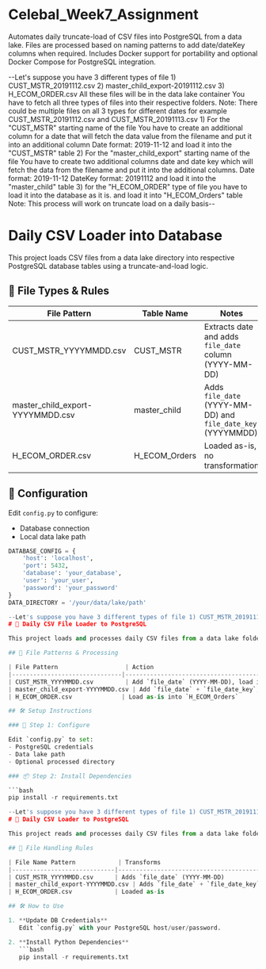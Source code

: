 # Celebal_Week7_Assignment
Automates daily truncate-load of CSV files into PostgreSQL from a data lake. Files are processed based on naming patterns to add date/dateKey columns when required. Includes Docker support for portability and optional Docker Compose for PostgreSQL integration.

--Let's suppose you have 3 different types of file 1) CUST_MSTR_20191112.csv 2) master_child_export-20191112.csv 3) H_ECOM_ORDER.csv All these files will be in the data lake container You have to fetch all three types of files into their respective folders. Note: There could be multiple files on all 3 types for different dates for example CUST_MSTR_20191112.csv and CUST_MSTR_20191113.csv 1) For the "CUST_MSTR" starting name of the file You have to create an additional column for a date that will fetch the data value from the filename and put it into an additional column Date format: 2019-11-12 and load it into the "CUST_MSTR" table 2) For the "master_child_export" starting name of the file You have to create two additional columns date and date key which will fetch the data from the filename and put it into the additional columns. Date format: 2019-11-12 DateKey format: 20191112 and load it into the "master_child" table 3) for the "H_ECOM_ORDER" type of file you have to load it into the database as it is. and load it into "H_ECOM_Orders" table Note: This process will work on truncate load on a daily basis--
# Daily CSV Loader into Database

This project loads CSV files from a data lake directory into respective PostgreSQL database tables using a truncate-and-load logic.

## 📁 File Types & Rules

| File Pattern              | Table Name       | Notes                                                            |
|---------------------------|------------------|------------------------------------------------------------------|
| CUST_MSTR_YYYYMMDD.csv     | CUST_MSTR         | Extracts date and adds `file_date` column (YYYY-MM-DD)          |
| master_child_export-YYYYMMDD.csv | master_child      | Adds `file_date` (YYYY-MM-DD) and `file_date_key` (YYYYMMDD)     |
| H_ECOM_ORDER.csv          | H_ECOM_Orders     | Loaded as-is, no transformation                                  |

## 🔧 Configuration

Edit `config.py` to configure:
- Database connection
- Local data lake path

```python
DATABASE_CONFIG = {
    'host': 'localhost',
    'port': 5432,
    'database': 'your_database',
    'user': 'your_user',
    'password': 'your_password'
}
DATA_DIRECTORY = '/your/data/lake/path'

--Let's suppose you have 3 different types of file 1) CUST_MSTR_20191112.csv 2) master_child_export-20191112.csv 3) H_ECOM_ORDER.csv All these files will be in the data lake container You have to fetch all three types of files into their respective folders. Note: There could be multiple files on all 3 types for different dates for example CUST_MSTR_20191112.csv and CUST_MSTR_20191113.csv 1) For the "CUST_MSTR" starting name of the file You have to create an additional column for a date that will fetch the data value from the filename and put it into an additional column Date format: 2019-11-12 and load it into the "CUST_MSTR" table 2) For the "master_child_export" starting name of the file You have to create two additional columns date and date key which will fetch the data from the filename and put it into the additional columns. Date format: 2019-11-12 DateKey format: 20191112 and load it into the "master_child" table 3) for the "H_ECOM_ORDER" type of file you have to load it into the database as it is. and load it into "H_ECOM_Orders" table Note: This process will work on truncate load on a daily basis--
# 🚀 Daily CSV File Loader to PostgreSQL

This project loads and processes daily CSV files from a data lake folder. Each file type has specific transformation logic and is loaded into its corresponding PostgreSQL table using truncate-load.

## 📁 File Patterns & Processing

| File Pattern                   | Action                                                                 |
|-------------------------------|------------------------------------------------------------------------|
| CUST_MSTR_YYYYMMDD.csv         | Add `file_date` (YYYY-MM-DD), load into `CUST_MSTR`                   |
| master_child_export-YYYYMMDD.csv | Add `file_date` + `file_date_key`, load into `master_child`         |
| H_ECOM_ORDER.csv              | Load as-is into `H_ECOM_Orders`                                       |

## 🛠️ Setup Instructions

### 🔧 Step 1: Configure

Edit `config.py` to set:
- PostgreSQL credentials
- Data lake path
- Optional processed directory

### 📦 Step 2: Install Dependencies

```bash
pip install -r requirements.txt

--Let's suppose you have 3 different types of file 1) CUST_MSTR_20191112.csv 2) master_child_export-20191112.csv 3) H_ECOM_ORDER.csv All these files will be in the data lake container You have to fetch all three types of files into their respective folders. Note: There could be multiple files on all 3 types for different dates for example CUST_MSTR_20191112.csv and CUST_MSTR_20191113.csv 1) For the "CUST_MSTR" starting name of the file You have to create an additional column for a date that will fetch the data value from the filename and put it into an additional column Date format: 2019-11-12 and load it into the "CUST_MSTR" table 2) For the "master_child_export" starting name of the file You have to create two additional columns date and date key which will fetch the data from the filename and put it into the additional columns. Date format: 2019-11-12 DateKey format: 20191112 and load it into the "master_child" table 3) for the "H_ECOM_ORDER" type of file you have to load it into the database as it is. and load it into "H_ECOM_Orders" table Note: This process will work on truncate load on a daily basis--
# 🚀 Daily CSV Loader to PostgreSQL

This project reads and processes daily CSV files from a data lake folder. Each file type is processed based on its name pattern and loaded into a specific table using truncate-load.

## 🧾 File Handling Rules

| File Name Pattern            | Transforms                                           | Destination Table    |
|-----------------------------|------------------------------------------------------|----------------------|
| CUST_MSTR_YYYYMMDD.csv      | Adds `file_date` (YYYY-MM-DD)                        | CUST_MSTR            |
| master_child_export-YYYYMMDD.csv | Adds `file_date` + `file_date_key`                | master_child         |
| H_ECOM_ORDER.csv            | Loaded as-is                                        | H_ECOM_Orders        |

## 🛠️ How to Use

1. **Update DB Credentials**  
   Edit `config.py` with your PostgreSQL host/user/password.

2. **Install Python Dependencies**
   ```bash
   pip install -r requirements.txt
